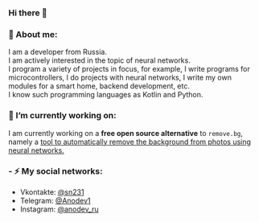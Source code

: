 ### Hi there 👋
### :bust_in_silhouette: About me:
I am a developer from Russia. \
I am actively interested in the topic of neural networks. \
I program a variety of projects in focus, for example, I write programs for microcontrollers, I do projects with neural networks, I write my own modules for a smart home, backend development, etc. \
I know such programming languages as Kotlin and Python.
### 🔭 I’m currently working on:
I am currently working on a **free open source alternative** to `remove.bg`, namely a [tool to automatically remove the background from photos using neural networks.](https://github.com/OPHoperHPO/image-background-remove-tool)
### - ⚡ My social networks: 
* Vkontakte: [@sn231](https://vk.com/sn231)
* Telegram: [@Anodev1](https://t.me/anodev1)
* Instagram: [@anodev_ru](https://www.instagram.com/anodev_ru/)
<!--
**OPHoperHPO/OPHoperHPO** is a ✨ _special_ ✨ repository because its `README.md` (this file) appears on your GitHub profile.

Here are some ideas to get you started:

- 🔭 I’m currently working on ...
- 🌱 I’m currently learning ...
- 👯 I’m looking to collaborate on ...
- 🤔 I’m looking for help with ...
- 💬 Ask me about ...
- 📫 How to reach me: ...
- 😄 Pronouns: ...
- ⚡ Fun fact: ...
-->
